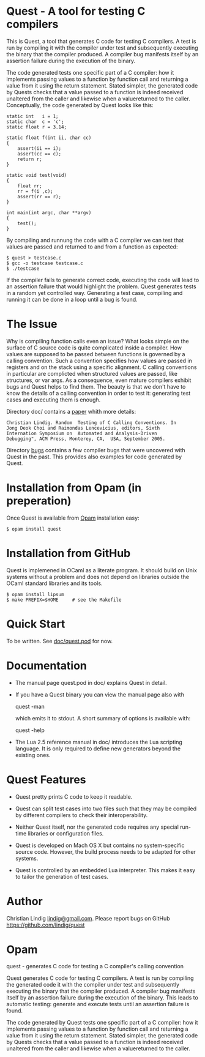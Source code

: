 
# Quest - A tool for testing C compilers

This is Quest, a tool that generates C code for testing C compilers. A test
is run by compiling it with the compiler under test and subsequently
executing the binary that the compiler produced. A compiler bug manifests
itself by an assertion failure during the execution of the binary.

The code generated tests one specific part of a C compiler: how it
implements passing values to a function by function call and returning a
value from it using the return statement. Stated simpler, the generated
code by Quests checks that a value passed to a function is indeed received
unaltered from the caller and likewise when a valuereturned to the caller.
Conceptually, the code generated by Quest looks like this:

    static int   i = 1;
    static char  c = 'c'; 
    static float r = 3.14; 

    static float f(int ii, char cc)
    {
        assert(ii == i);
        assert(cc == c);
        return r;
    }

    static void test(void)
    {
        float rr;
        rr = f(i ,c);
        assert(rr == r); 
    }

    int main(int argc, char **argv)
    {
        test();
    }

By compiling and runnung the code with a C compiler we can test that values
are passed and returned to and from a function as expected:

    $ quest > testcase.c
    $ gcc -o testcase testcase.c
    $ ./testcase

If the compiler fails to generate correct code, executing the code will
lead to an assertion failure that would highlight the problem. Quest
generates tests in a random yet controlled way. Generating a test case,
compiling and running it can be done in a loop until a bug is found.

# The Issue

Why is compiling function calls even an issue? What looks simple on the
surface of C source code is quite complicated inside a compiler. How
values are supposed to be passed between functions is governed by a calling
convention. Such a convention specifies how values are passed in registers
and on the stack using a specific alignment. C calling conventions in
particular are complicted when structured values are passed, like
structures, or var args.  As a consequence, even mature compilers exhibit
bugs and Quest helps to find them. The beauty is that we don't have to know
the details of a calling convention in order to test it: generating test
cases and executing them is enough. 

Directory doc/ contains a [paper](doc/lindig-aadebug-2005.pdf) whith more
details:

    Christian Lindig. Random  Testing of C Calling Conventions. In
    Jong Deok Choi and Raimondas Lencevicius, editors, Sixth
    Internation Symposium on  Automated and Analysis-Driven
    Debugging", ACM Press, Monterey, CA,  USA, September 2005. 

Directory [bugs](bugs) contains a few compiler bugs that were uncovered
with Quest in the past. This provides also examples for code generated
by Quest.

# Installation from Opam (in preperation)

Once Quest is available from [Opam](http://opam.ocaml.org) installation
easy:

    $ opam install quest

# Installation from GitHub

Quest is implemened in OCaml as a literate program. It should build on Unix
systems without a problem and does not depend on libraries outside the
OCaml standard libraries and its tools.

    $ opam install lipsum
    $ make PREFIX=$HOME     # see the Makefile

# Quick Start

To be written. See [doc/quest.pod](doc/quest.pod) for now.

# Documentation

* The manual page quest.pod in doc/ explains Quest in detail. 

* If you have a Quest binary you can view the manual page also with
    
    quest -man

  which emits it to stdout. A short summary of options is available
  with:
   
    quest -help

* The Lua 2.5 reference manual in doc/ introduces the Lua scripting
  language. It is only required to define new generators beyond the
  existing ones.

# Quest Features

* Quest pretty prints C code to keep it readable.

* Quest can split test cases into two files such that they may be
  compiled by different compilers to check their interoperability.

* Neither Quest itself, nor the generated code requires any special
  run-time libraries or configuration files. 

* Quest is developed on Mach OS X but contains no
  system-specific source code. However, the build process needs to be
  adapted for other systems.

* Quest is controlled by an embedded Lua interpreter. This makes it easy to
  tailor the generation of test cases.

# Author

Christian Lindig <lindig@gmail.com>. 
Please report bugs on GitHub https://github.com/lindig/quest

# Opam
quest - generates C code for testing a C compiler's calling convention

Quest generates C code for testing C compilers. A test is run by compiling
the generated code it with the compiler under test and subsequently
executing the binary that the compiler produced. A compiler bug manifests
itself by an assertion failure during the execution of the binary. This
leads to automatic testing: generate and execute tests until an assertion
failure is found.

The code generated by Quest tests one specific part of a C compiler: how it
implements passing values to a function by function call and returning a
value from it using the return statement. Stated simpler, the generated
code by Quests checks that a value passed to a function is indeed received
unaltered from the caller and likewise when a valuereturned to the caller.




